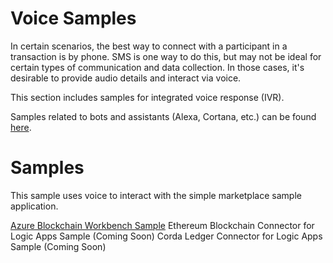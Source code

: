 Voice Samples
=============

In certain scenarios, the best way to connect with a participant in a transaction is by phone. SMS is one way to do this, but may not be ideal for certain types of communication and data collection. In those cases, it's desirable to provide audio details and interact via voice.

This section includes samples for integrated voice response (IVR). 

Samples related to bots and assistants (Alexa, Cortana, etc.) can be found [here](https://github.com/Azure-Samples/blockchain/tree/master/blockchain-development-kit/connect/bots-and-assistants).

Samples
=======
This sample uses voice to interact with the simple marketplace sample application.

[Azure Blockchain Workbench Sample](https://github.com/Azure-Samples/blockchain/blob/master/blockchain-development-kit/connect/ivr/README.md)
Ethereum Blockchain Connector for Logic Apps Sample (Coming Soon)
Corda Ledger Connector for Logic Apps Sample (Coming Soon)
